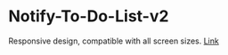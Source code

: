 # Notify-To-Do-List-v2
Responsive design, compatible with all screen sizes.
[Link](https://c0smlc.github.io/Notify-To-Do-List-v2/)
